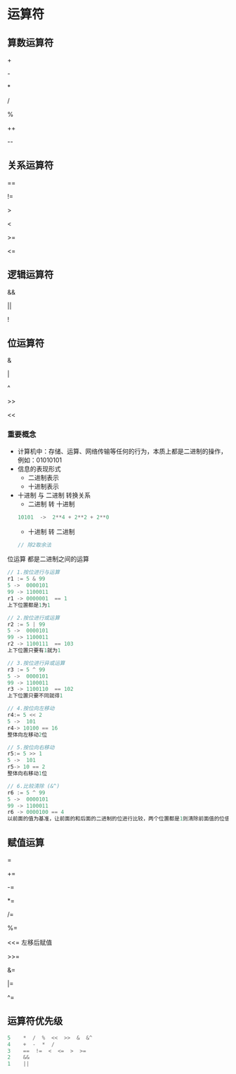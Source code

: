 # 运算符
## 算数运算符
\+

\-

\*

/

%

++

--


## 关系运算符
==

!= 

\>

\<

\>=

<=

## 逻辑运算符
&&

||

!

## 位运算符
&

|

^

\>>

\<<
### 重要概念
* 计算机中：存储、运算、网络传输等任何的行为，本质上都是二进制的操作，例如：01010101
* 信息的表现形式
  * 二进制表示
  * 十进制表示
* 十进制 与 二进制 转换关系
  * 二进制 转 十进制
  ```go
  10101  ->  2**4 + 2**2 + 2**0
  ```
  * 十进制 转 二进制
  ```go
  // 除2取余法
  ```
位运算 都是二进制之间的运算
```go
// 1.按位进行与运算
r1 := 5 & 99
5 ->  0000101
99 -> 1100011
r1 -> 0000001  == 1
上下位置都是1为1 

// 2.按位进行或运算
r2 := 5 | 99
5 ->  0000101
99 -> 1100011
r2 -> 1100111  == 103
上下位置只要有1就为1

// 3.按位进行异或运算
r3 := 5 ^ 99
5 ->  0000101
99 -> 1100011
r3 -> 1100110  == 102
上下位置只要不同就得1

// 4.按位向左移动
r4:= 5 << 2
5 ->  101
r4-> 10100 == 16
整体向左移动2位

// 5.按位向右移动
r5:= 5 >> 1
5 ->  101
r5-> 10 == 2
整体向右移动1位

// 6.比较清除 (&^)
r6 := 5 ^ 99
5 ->  0000101
99 -> 1100011
r6 -> 0000100 == 4
以前面的值为基准，让前面的和后面的二进制的位进行比较，两个位置都是1则清除前面值的位值置为0
```

## 赋值运算
=

\+=

\-=

\*=

/=

%=

\<<= 左移后赋值

\>>= 

&=

|=

^=

## 运算符优先级
```go
5    *  /  %  <<  >>  &  &^
4    +  -  *  /
3    ==  !=  <  <=  >  >=
2    &&
1    ||
```
